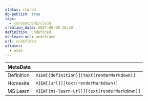 ```yaml
---
status: stored
dg-publish: true
tags:
  - concept/SRE/cloud
creation_date: 2024-05-09 16:30
definition: undefined
ms-learn-url: undefined
url: undefined
aliases:
  - wasm
---
```


| MetaData   |                                              |
| ---------- | -------------------------------------------- |
| Definition | `VIEW[{definition}][text(renderMarkdown)]`   |
| Homesite   | `VIEW[{url}][text(renderMarkdown)]`          |
| MS Learn   | `VIEW[{ms-learn-url}][text(renderMarkdown)]` |
